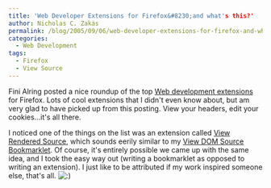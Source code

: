 ```yaml
---
title: 'Web Developer Extensions for Firefox&#8230;and what's this?'
author: Nicholas C. Zakas
permalink: /blog/2005/09/06/web-developer-extensions-for-firefox-and-what-s-this/
categories:
  - Web Development
tags:
  - Firefox
  - View Source
---
```

Fini Alring posted a nice roundup of the top <a title="Extending Firefox for Web Developers" rel="external" href="http://www.bytefarmers.com/log/2005/09/03/extending-firefox-for-web-developers/">Web development extensions</a> for Firefox. Lots of cool extensions that I didn't even know about, but am very glad to have picked up from this posting. View your headers, edit your cookies&#8230;it's all there.

I noticed one of the things on the list was an extension called <a title="View Rendered Source" rel="external" href="http://www.jennifermadden.com/scripts/ViewRenderedSource.html">View Rendered Source</a>, which sounds eerily similar to my <a title="View DOM Source Bookmarklet" rel="internal" href="{{site.url}}/archive/2005/3/140">View DOM Source Bookmarklet</a>. Of course, it's entirely possible we came up with the same idea, and I took the easy way out (writing a bookmarklet as opposed to writing an extension). I just like to be attributed if my work inspired someone else, that's all. <img src="{{site.url}}/blog/wp-includes/images/smilies/icon_smile.gif" alt=":)" class="wp-smiley" />
